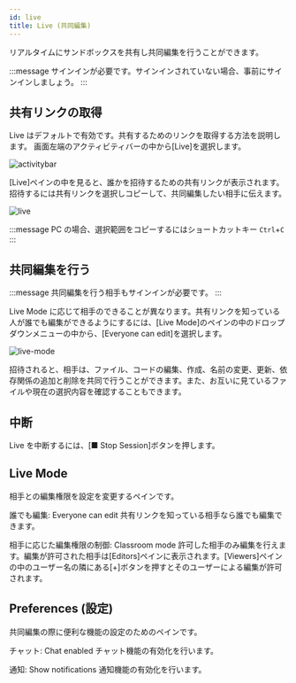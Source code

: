 ```yaml
---
id: live
title: Live (共同編集)
---
```


リアルタイムにサンドボックスを共有し共同編集を行うことができます。

:::message
サインインが必要です。サインインされていない場合、事前にサインインしましょう。
:::

## 共有リンクの取得

Live はデフォルトで有効です。共有するためのリンクを取得する方法を説明します。
画面左端のアクティビティバーの中から[Live]を選択します。

![activitybar](https://i.imgur.com/gnSa9R4.png)

[Live]ペインの中を見ると、誰かを招待するための共有リンクが表示されます。
招待するには共有リンクを選択しコピーして、共同編集したい相手に伝えます。

![live](https://i.imgur.com/PCQVQEX.png)

:::message
PC の場合、選択範囲をコピーするにはショートカットキー `Ctrl`+`C`
:::

## 共同編集を行う

:::message
共同編集を行う相手もサインインが必要です。
:::

Live Mode に応じて相手のできることが異なります。共有リンクを知っている人が誰でも編集ができるようにするには、[Live Mode]のペインの中のドロップダウンメニューの中から、[Everyone can edit]を選択します。

![live-mode](https://i.imgur.com/0yJ8rEH.png)

招待されると、相手は、ファイル、コードの編集、作成、名前の変更、更新、依存関係の追加と削除を共同で行うことができます。また、お互いに見ているファイルや現在の選択内容を確認することもできます。

## 中断

Live を中断するには、[■ Stop Session]ボタンを押します。

## Live Mode

相手との編集権限を設定を変更するペインです。

誰でも編集: Everyone can edit
共有リンクを知っている相手なら誰でも編集できます。

相手に応じた編集権限の制御: Classroom mode
許可した相手のみ編集を行えます。編集が許可された相手は[Editors]ペインに表示されます。[Viewers]ペインの中のユーザー名の隣にある[+]ボタンを押すとそのユーザーによる編集が許可されます。

## Preferences (設定)

共同編集の際に便利な機能の設定のためのペインです。

チャット: Chat enabled
チャット機能の有効化を行います。

通知: Show notifications
通知機能の有効化を行います。
